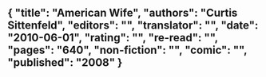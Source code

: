 {
 "title": "American Wife",
 "authors": "Curtis Sittenfeld",
 "editors": "",
 "translator": "",
 "date": "2010-06-01",
 "rating": "",
 "re-read": "",
 "pages": "640",
 "non-fiction": "",
 "comic": "",
 "published": "2008"
}
---

